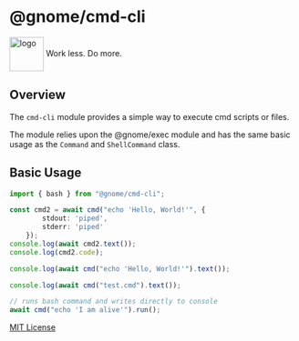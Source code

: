 # @gnome/cmd-cli

<div height=30" vertical-align="top">
<image src="https://raw.githubusercontent.com/gnomejs/gnomejs/main/assets/icon.png"
    alt="logo" width="60" valign="middle" />
<span>Work less. Do more. </span>
</div>

## Overview

The `cmd-cli` module provides a simple way to execute
cmd scripts or files.

The module relies upon the @gnome/exec module and
has the same basic usage as the `Command` and `ShellCommand` class.

## Basic Usage

```typescript
import { bash } from "@gnome/cmd-cli";

const cmd2 = await cmd("echo 'Hello, World!'", { 
        stdout: 'piped', 
        stderr: 'piped'
    });
console.log(await cmd2.text());
console.log(cmd2.code);

console.log(await cmd("echo 'Hello, World!'").text());

console.log(await cmd("test.cmd").text()); 

// runs bash command and writes directly to console
await cmd("echo 'I am alive'").run();
```

[MIT License](./LICENSE.md)
